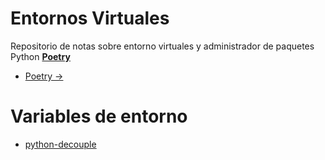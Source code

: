 # Entornos Virtuales

Repositorio de notas sobre entorno virtuales y administrador de paquetes Python [**Poetry**](https://python-poetry.org/)

* [Poetry ->](poetry.md)

# Variables de entorno

* [python-decouple](https://pypi.org/project/python-decouple/)
